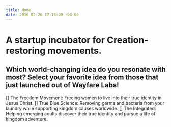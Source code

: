 ```yaml
---
title: Home
date: 2016-02-26 17:15:00 -08:00
---
```


# A startup incubator for Creation-restoring movements.

## Which world-changing idea do you resonate with most? Select your favorite idea from those that just launched out of Wayfare Labs!

[] The Freedom Movement: Freeing women to live into their true identity in Jesus Christ.
[] True Blue Science: Removing germs and bacteria from your laundry while supporting kingdom causes worldwide.
[] The Integrated: Helping emerging adults discover their true identity and pursue a life of kingdom adventure.